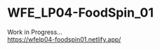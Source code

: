 # WFE_LP04-FoodSpin_01
Work in Progress... <br/>
https://wfelp04-foodspin01.netlify.app/ <br/>
<br />